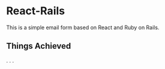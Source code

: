 # React-Rails

This is a simple email form based on React and Ruby on Rails.

## Things Achieved

. . .
